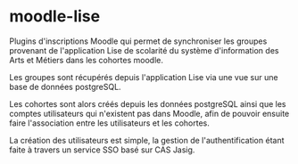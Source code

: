 # moodle-lise 

Plugins d'inscriptions Moodle qui permet de synchroniser les groupes provenant de l'application Lise de scolarité du système d'information des Arts et Métiers dans les cohortes moodle.

Les groupes sont récupérés depuis l'application Lise via une vue sur une base de données postgreSQL. 

Les cohortes sont alors créés depuis les données postgreSQL ainsi que les comptes utilisateurs qui n'existent pas dans Moodle, afin de pouvoir ensuite faire l'association entre les utilisateurs et les cohortes. 

La création des utilisateurs est simple, la gestion de l'authentification étant faite à travers un service SSO basé sur CAS Jasig.




